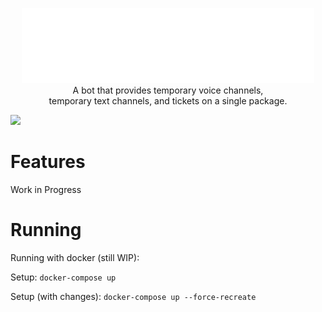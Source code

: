 <p align="center">
  <img src="https://github.com/liberation-dev/images/blob/main/Liberation-Banner.png?raw=true" />
  <br/>A bot that provides temporary voice channels,
  <br/>temporary text channels, and tickets on a single package.
</p>
<img src="https://github.com/liberation-dev/Liberation/actions/workflows/deploy.yml/badge.svg"/ >

# Features

Work in Progress

# Running

Running with docker (still WIP):

Setup: `docker-compose up`

Setup (with changes): `docker-compose up --force-recreate`
